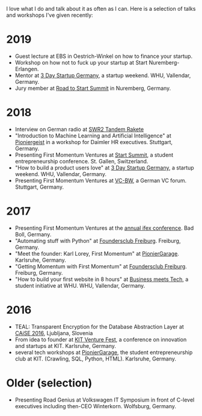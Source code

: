 <!--
.. title: Talks and workshops
.. slug: speaker
.. date: 2020-02-25 11:03:11 UTC+01:00
.. tags: 
.. category: 
.. link: 
.. description: 
.. type: text
-->

I love what I do and talk about it as often as I can. Here is a selection of talks and workshops I've given recently:

# 2019

- Guest lecture at EBS in Oestrich-Winkel on how to finance your startup.
- Workshop on how not to fuck up your startup at Start Nuremberg-Erlangen.
- Mentor at [3 Day Startup Germany](http://3dsgermany.de/), a startup weekend. WHU, Vallendar, Germany.
- Jury member at [Road to Start Summit](https://www.start-nuernberg.de/rtss) in Nuremberg, Germany.

# 2018

- Interview on German radio at [SWR2 Tandem Rakete](https://www.swr.de/swr2/programm/sendungen/tandem/swr2-tandem-was-menschen-bewegt-ein-junges-finanz-startup-fuer-andere-junge-startups/-/id=8986864/did=20962488/nid=8986864/14bwrs7/index.html)
- "Introduction to Machine Learning and Artificial Intelligence" at [Pioniergeist](http://pioniergeist.xyz/) in a workshop for Daimler HR executives. Stuttgart, Germany.
- Presenting First Momentum Ventures at [Start Summit](https://startsummit.ch), a student entrepreneurship conference. St. Gallen, Switzerland.
- "How to build a product users love" at [3 Day Startup Germany](http://3dsgermany.de/), a startup weekend. WHU, Vallendar, Germany.
- Presenting First Momentum Ventures at [VC-BW](https://www.vc-bw.de/veranstaltungen/venture-capital-pitch/7-venture-capital-pitch/), a German VC forum. Stuttgart, Germany.

# 2017

- Presenting First Momentum Ventures at the [annual ifex conference](http://www.ev-akademie-boll.de/tagungsarchiv/621117.html). Bad Boll, Germany.
- "Automating stuff with Python" at [Foundersclub Freiburg](http://foundersclub-freiburg.de/). Freiburg, Germany.
- "Meet the founder: Karl Lorey, First Momentum" at [PionierGarage](https://pioniergarage.de). Karlsruhe, Germany.
- "Getting Momentum with First Momentum" at [Foundersclub Freiburg](http://foundersclub-freiburg.de/). Freiburg, Germany.
- "How to build your first website in 8 hours" at [Business meets Tech](http://businessmeets.tech/), a student initiative at WHU. WHU, Vallendar, Germany.

# 2016

- TEAL: Transparent Encryption for the Database Abstraction Layer at [CAiSE 2016](http://caise2016.si/), Ljubljana, Slovenia
- From idea to founder at [KIT Venture Fest](https://www.kit.edu/kit/20083.php), a conference on innovation and startups at KIT. Karlsruhe, Germany.
- several tech workshops at [PionierGarage](https://pioniergarage.de), the student entrepreneurship club at KIT. (Crawling, SQL, Python, HTML). Karlsruhe, Germany.

# Older (selection)

- Presenting Road Genius at Volkswagen IT Symposium in front of C-level executives including then-CEO Winterkorn. Wolfsburg, Germany.
